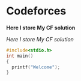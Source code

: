 # Codeforces

**Here  I store My CF solution**


*Here  I store My CF solution*

```c++
#include<stdio.h>
int main()
{
  printf("Welcome");
}
```
